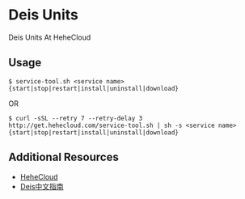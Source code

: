 # Deis Units

Deis Units At HeheCloud


## Usage

```
$ service-tool.sh <service name> {start|stop|restart|install|uninstall|download}
```

OR

```
$ curl -sSL --retry 7 --retry-delay 3 http://get.hehecloud.com/service-tool.sh | sh -s <service name> {start|stop|restart|install|uninstall|download}
```


## Additional Resources

* [HeheCloud](http://hehecloud.com/)
* [Deis中文指南](http://deis.heheapp.com/)
